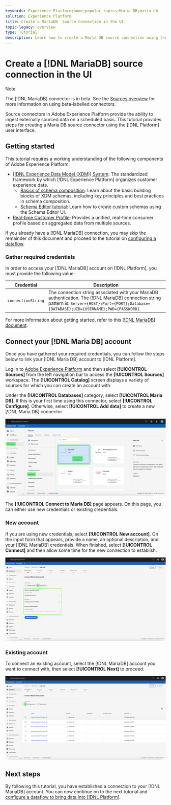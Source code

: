 ```yaml
---
keywords: Experience Platform;home;popular topics;Maria DB;maria db
solution: Experience Platform
title: Create a MariaDB  Source Connection in the UI
topic-legacy: overview
type: Tutorial
description: Learn how to create a Maria DB source connection using the Adobe Experience Platform UI.
---
```


# Create a [!DNL MariaDB] source connection in the UI

>[!NOTE]
>
> The [!DNL MariaDB] connector is in beta. See the [Sources overview](../../../../home.md#terms-and-conditions) for more information on using beta-labelled connectors.

Source connectors in Adobe Experience Platform provide the ability to ingest externally sourced data on a scheduled basis. This tutorial provides steps for creating a Maria DB source connector using the [!DNL Platform] user interface.

## Getting started

This tutorial requires a working understanding of the following components of Adobe Experience Platform:

*   [[!DNL Experience Data Model (XDM)] System](../../../../../xdm/home.md): The standardized framework by which [!DNL Experience Platform] organizes customer experience data.
    *   [Basics of schema composition](../../../../../xdm/schema/composition.md): Learn about the basic building blocks of XDM schemas, including key principles and best practices in schema composition.
    *   [Schema Editor tutorial](../../../../../xdm/tutorials/create-schema-ui.md): Learn how to create custom schemas using the Schema Editor UI.
*   [Real-time Customer Profile](../../../../../profile/home.md): Provides a unified, real-time consumer profile based on aggregated data from multiple sources.

If you already have a [!DNL MariaDB] connection, you may skip the remainder of this document and proceed to the tutorial on [configuring a dataflow](../../dataflow/databases.md).

### Gather required credentials

In order to access your [!DNL MariaDB] account on [!DNL Platform], you must provide the following value:

| Credential | Description |
| ---------- | ----------- |
| `connectionString` | The connection string associated with your MariaDB authentication. The [!DNL MariaDB] connection string pattern is: `Server={HOST};Port={PORT};Database={DATABASE};UID={USERNAME};PWD={PASSWORD}`. |

For more information about getting started, refer to this [[!DNL MariaDB] document](https://mariadb.com/kb/en/about-mariadb-connector-odbc/).

## Connect your [!DNL Maria DB] account

Once you have gathered your required credentials, you can follow the steps below to link your [!DNL Maria DB] account to [!DNL Platform].

Log in to [Adobe Experience Platform](https://platform.adobe.com) and then select **[!UICONTROL Sources]** from the left navigation bar to access the **[!UICONTROL Sources]** workspace. The **[!UICONTROL Catalog]** screen displays a variety of sources for which you can create an account with.

Under the **[!UICONTROL Databases]** category, select **[!UICONTROL Maria DB]**. If this is your first time using this connector, select **[!UICONTROL Configure]**. Otherwise, select **[!UICONTROL Add data]** to create a new [!DNL Maria DB] connector.

![](../../../../images/tutorials/create/maria-db/catalog.png)

The **[!UICONTROL Connect to Maria DB]** page appears. On this page, you can either use new credentials or existing credentials.

### New account

If you are using new credentials, select **[!UICONTROL New account]**. On the input form that appears, provide  a name, an optional description, and your [!DNL MariaDB] credentials. When finished, select **[!UICONTROL Connect]** and then allow some time for the new connection to establish.

![](../../../../images/tutorials/create/maria-db/new.png)

### Existing account

To connect an existing account, select the [!DNL MariaDB] account you want to connect with, then select **[!UICONTROL Next]** to proceed.

![](../../../../images/tutorials/create/maria-db/existing.png)

## Next steps

By following this tutorial, you have established a connection to your [!DNL MariaDB] account. You can now continue on to the next tutorial and [configure a dataflow to bring data into [!DNL Platform]](../../dataflow/databases.md).